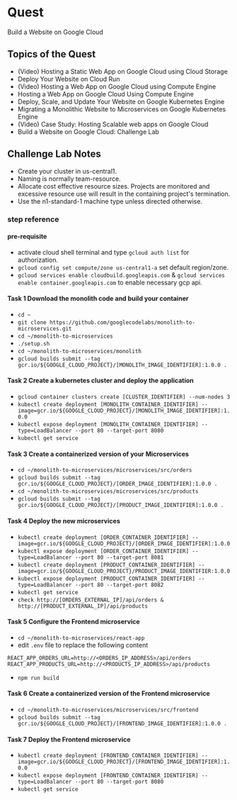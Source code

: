 # Quest 
Build a Website on Google Cloud

## Topics of the Quest
- (Video) Hosting a Static Web App on Google Cloud using Cloud Storage
- Deploy Your Website on Cloud Run
- (Video) Hosting a Web App on Google Cloud using Compute Engine
- Hosting a Web App on Google Cloud Using Compute Engine
- Deploy, Scale, and Update Your Website on Google Kubernetes Engine
- Migrating a Monolithic Website to Microservices on Google Kubernetes Engine
- (Video) Case Study: Hosting Scalable web apps on Google Cloud
- Build a Website on Google Cloud: Challenge Lab

## Challenge Lab Notes
- Create your cluster in us-central1.
- Naming is normally team-resource.
- Allocate cost effective resource sizes. Projects are monitored and excessive resource use will result in the containing project's termination.
- Use the n1-standard-1 machine type unless directed otherwise.

### step reference
#### pre-requisite
- activate cloud shell terminal and type `gcloud auth list` for authorization.
- `gcloud config set compute/zone us-central1-a` set default region/zone.
- `gcloud services enable cloudbuild.googleapis.com` & `gcloud services enable container.googleapis.com` to enable necessary gcp api.

#### Task 1 Download the monolith code and build your container
- `cd ~`
- `git clone https://github.com/googlecodelabs/monolith-to-microservices.git`
- `cd ~/monolith-to-microservices`
- `./setup.sh`
- `cd ~/monolith-to-microservices/monolith`
- `gcloud builds submit --tag gcr.io/${GOOGLE_CLOUD_PROJECT}/[MONOLITH_IMAGE_IDENTIFIER]:1.0.0 .`


#### Task 2 Create a kubernetes cluster and deploy the application
- `gcloud container clusters create [CLUSTER_IDENTIFIER] --num-nodes 3`
- `kubectl create deployment [MONOLITH_CONTAINER_IDENTIFIER] --image=gcr.io/${GOOGLE_CLOUD_PROJECT}/[MONOLITH_IMAGE_IDENTIFIER]:1.0.0`
- `kubectl expose deployment [MONOLITH_CONTAINER_IDENTIFIER] --type=LoadBalancer --port 80 --target-port 8080`
- `kubectl get service`


#### Task 3 Create a containerized version of your Microservices
- `cd ~/monolith-to-microservices/microservices/src/orders`
- `gcloud builds submit --tag gcr.io/${GOOGLE_CLOUD_PROJECT}/[ORDER_IMAGE_IDENTIFIER]:1.0.0 .`
- `cd ~/monolith-to-microservices/microservices/src/products`
- `gcloud builds submit --tag gcr.io/${GOOGLE_CLOUD_PROJECT}/[PRODUCT_IMAGE_IDENTIFIER]:1.0.0 .`


#### Task 4 Deploy the new microservices
- `kubectl create deployment [ORDER_CONTAINER_IDENTIFIER] --image=gcr.io/${GOOGLE_CLOUD_PROJECT}/[ORDER_IMAGE_IDENTIFIER]:1.0.0`
- `kubectl expose deployment [ORDER_CONTAINER_IDENTIFIER] --type=LoadBalancer --port 80 --target-port 8081`
- `kubectl create deployment [PRODUCT_CONTAINER_IDENTIFIER] --image=gcr.io/${GOOGLE_CLOUD_PROJECT}/PRODUCT_IMAGE_IDENTIFIER:1.0.0`
- `kubectl expose deployment [PRODUCT_CONTAINER_IDENTIFIER] --type=LoadBalancer --port 80 --target-port 8082`
- `kubectl get service`
- `check http://[ORDERS_EXTERNAL_IP]/api/orders & http://[PRODUCT_EXTERNAL_IP]/api/products`


#### Task 5 Configure the Frontend microservice
- `cd ~/monolith-to-microservices/react-app`
- edit `.env` file to replace the following content
```
REACT_APP_ORDERS_URL=http://<ORDERS_IP_ADDRESS>/api/orders
REACT_APP_PRODUCTS_URL=http://<PRODUCTS_IP_ADDRESS>/api/products
```
- `npm run build`


#### Task 6 Create a containerized version of the Frontend microservice
- `cd ~/monolith-to-microservices/microservices/src/frontend`
- `gcloud builds submit --tag gcr.io/${GOOGLE_CLOUD_PROJECT}/[FRONTEND_IMAGE_IDENTIFIER]:1.0.0 .`


#### Task 7 Deploy the Frontend microservice
- `kubectl create deployment [FRONTEND_CONTAINER_IDENTIFIER] --image=gcr.io/${GOOGLE_CLOUD_PROJECT}/[FRONTEND_IMAGE_IDENTIFIER]:1.0.0`
- `kubectl expose deployment [FRONTEND_CONTAINER_IDENTIFIER] --type=LoadBalancer --port 80 --target-port 8080`
- `kubectl get service`

